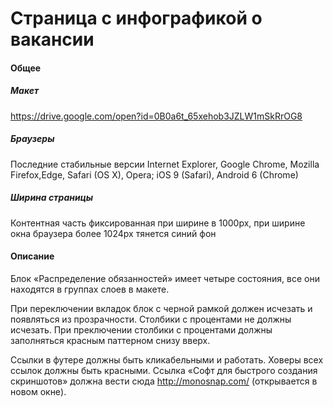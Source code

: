 Страница с инфографикой о вакансии
=======================

#### Общее

##### Макет

https://drive.google.com/open?id=0B0a6t_65xehob3JZLW1mSkRrOG8

##### Браузеры 

Последние стабильные версии Internet Explorer, Google Chrome, Mozilla Firefox,Edge, Safari (OS X), Opera; iOS 9 (Safari), Android 6 (Chrome)

##### Ширина страницы

Контентная часть фиксированная при ширине в 1000px, при ширине окна браузера более 1024px тянется синий фон
 
#### Описание

Блок «Распределение обязанностей» имеет четыре состояния, все они находятся в группах слоев в макете.

При переключении вкладок блок с черной рамкой должен исчезать и появляться из прозрачности. Столбики с процентами не должны исчезать. При преключении столбики с процентами должны заполняться красным паттерном снизу вверх.

Ссылки в футере должны быть кликабельными и работать. Ховеры всех ссылок должны быть красными. Ссылка «Софт для быстрого создания скриншотов» должна вести сюда http://monosnap.com/ (открывается в новом окне).
